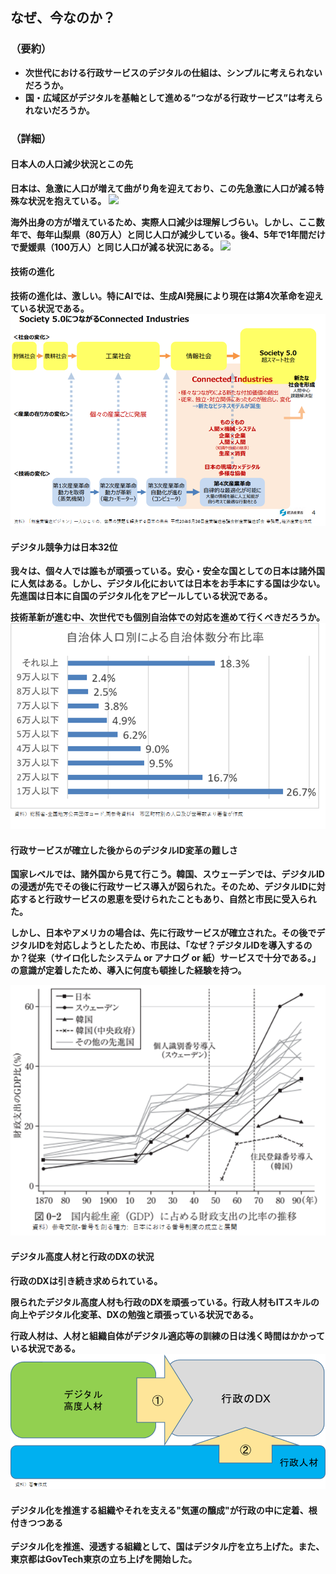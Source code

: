 ## なぜ、今なのか？

### （要約）

- <B>次世代における行政サービスのデジタルの仕組は、シンプルに考えられないだろうか。</B>
- <B>国・広域区がデジタルを基軸として進める”つながる行政サービス”は考えられないだろうか。

### （詳細）

#### 日本人の人口減少状況とこの先

日本は、急激に人口が増えて曲がり角を迎えており、この先急激に人口が減る特殊な状況を抱えている。
![](../images/はじめに急激な人口増お人口減社会.png)

海外出身の方が増えているため、実際人口減少は理解しづらい。しかし、ここ数年で、毎年山梨県（80万人）と同じ人口が減少している。後4、5年で1年間だけで愛媛県（100万人）と同じ人口が減る状況にある。
![](../images/はじめに現在の人口減.png)

#### 技術の進化
技術の進化は、激しい。特にAIでは、生成AI発展により現在は第4次革命を迎えている状況である。
![](../images/はじめに産業革命の進化過程.png)

#### デジタル競争力は日本32位
我々は、個々人では誰もが頑張っている。安心・安全な国としての日本は諸外国に人気はある。しかし、デジタル化においては日本をお手本にする国は少ない。先進国は日本に自国のデジタル化をアピールしている状況である。

技術革新が進む中、次世代でも個別自治体での対応を進めて行くべきだろうか。
![](../images/はじめに自治体人口別による自治体数分布比率.png)

#### 行政サービスが確立した後からのデジタルID変革の難しさ
国家レベルでは、諸外国から見て行こう。韓国、スウェーデンでは、デジタルIDの浸透が先でその後に行政サービス導入が図られた。そのため、デジタルIDに対応すると行政サービスの恩恵を受けられたこともあり、自然と市民に受入られた。

しかし、日本やアメリカの場合は、先に行政サービスが確立された。その後でデジタルIDを対応しようとしたため、市民は、「なぜ？デジタルIDを導入するのか？従来（サイロ化したシステム or アナログ or 紙）サービスで十分である。」の意識が定着したため、導入に何度も頓挫した経験を持つ。

![](../images/番号制度の導入時期（各国）.png)

#### デジタル高度人材と行政のDXの状況
行政のDXは引き続き求められている。

限られたデジタル高度人材も行政のDXを頑張っている。行政人材もITスキルの向上やデジタル化変革、DXの勉強と頑張っている状況である。

行政人材は、人材と組織自体がデジタル適応等の訓練の日は浅く時間はかかっている状況である。
![](../images/はじめに行政DXを進めるにあたって人材アプローチ.png)

#### デジタル化を推進する組織やそれを支える"気運の醸成"が行政の中に定着、根付きつつある
デジタル化を推進、浸透する組織として、国はデジタル庁を立ち上げた。また、東京都はGovTech東京の立ち上げを開始した。